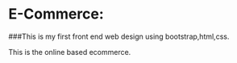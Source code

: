 # E-Commerce:

###This is my first front end web design using bootstrap,html,css.

This is the online based ecommerce.



